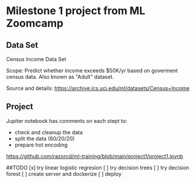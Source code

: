 # Milestone 1 project from ML Zoomcamp

## Data Set

Census Income Data Set

Scope: Predict whether income exceeds $50K/yr based on goverment census data. Also known as "Adult" dataset.

Source and details: https://archive.ics.uci.edu/ml/datasets/Census+Income

## Project

Jupiter notebook has comments on each stept to:
- check and cleanup the data
- split the data (60/20/20)
- prepare hot encoding

https://github.com/razorcd/ml-training/blob/main/project1/project1.ipynb

##TODO
[x] try linear logistic regresion
[ ] try decision trees
[ ] try decision forest
[ ] create server and dockerize
[ ] deploy
